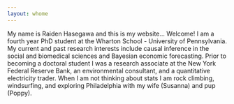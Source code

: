 ```yaml
---
layout: whome 
---
```

My name is Raiden Hasegawa and this is my website... Welcome! I am a fourth year PhD student at the Wharton School - University of Pennsylvania. My current and past research interests include causal inference in the social and biomedical sciences and Bayesian economic forecasting. Prior to becoming a doctoral student I was a research associate at the New York Federal Reserve Bank, an environmental consultant, and a quantitative electricity trader. When I am not thinking about stats I am rock climbing, windsurfing, and exploring Philadelphia with my wife (Susanna) and pup (Poppy).



